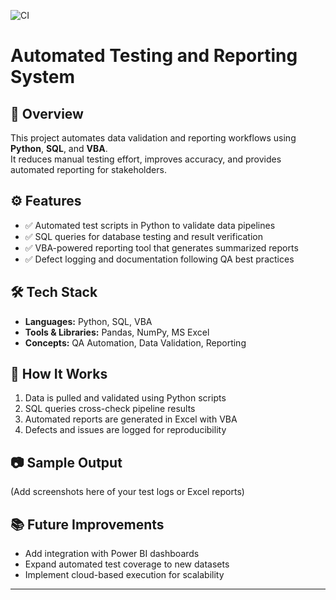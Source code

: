 ![CI](https://github.com/umairirfan19/data-analytics-dashboard/actions/workflows/ci.yml/badge.svg)
# Automated Testing and Reporting System

## 📌 Overview
This project automates data validation and reporting workflows using **Python**, **SQL**, and **VBA**.  
It reduces manual testing effort, improves accuracy, and provides automated reporting for stakeholders.

## ⚙️ Features
- ✅ Automated test scripts in Python to validate data pipelines  
- ✅ SQL queries for database testing and result verification  
- ✅ VBA-powered reporting tool that generates summarized reports  
- ✅ Defect logging and documentation following QA best practices  

## 🛠️ Tech Stack
- **Languages:** Python, SQL, VBA  
- **Tools & Libraries:** Pandas, NumPy, MS Excel  
- **Concepts:** QA Automation, Data Validation, Reporting  

## 🚀 How It Works
1. Data is pulled and validated using Python scripts  
2. SQL queries cross-check pipeline results  
3. Automated reports are generated in Excel with VBA  
4. Defects and issues are logged for reproducibility  

## 📷 Sample Output
(Add screenshots here of your test logs or Excel reports)

## 📚 Future Improvements
- Add integration with Power BI dashboards  
- Expand automated test coverage to new datasets  
- Implement cloud-based execution for scalability  

---

